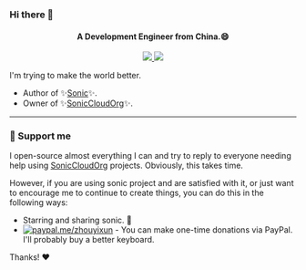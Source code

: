 ### Hi there 👋

<h4 align="center">A Development Engineer from China.😄</h4>
<p align="center">
<a href="https://github.com/SonicCloudOrg" target="_blank">
<img src="https://img.shields.io/github/stars/soniccloudorg?style=social">
</a>
<!-- <img src="https://visitor-badge.laobi.icu/badge?page_id=ZhouYixun.ZhouYixun" /> -->
<img src="https://img.shields.io/github/followers/ZhouYixun?color=c780fa" />
</p>


I'm trying to make the world better.

- Author of ✨[Sonic](https://sonic-cloud.cn/)✨. 
- Owner of ✨[SonicCloudOrg](https://github.com/SonicCloudOrg)✨.

---
### 💖 Support me
I open-source almost everything I can and try to reply to everyone needing help using [SonicCloudOrg](https://github.com/SonicCloudOrg) projects. Obviously, this takes time.

However, if you are using sonic project and are satisfied with it, or just want to encourage me to continue to create things, you can do this in the following ways: 

- Starring and sharing sonic. 🚀
- [![paypal.me/zhouyixun](https://ionicabizau.github.io/badges/paypal.svg)](https://www.paypal.me/zhouyixun)  - You can make one-time donations via PayPal. I'll probably buy a better keyboard.

Thanks! ❤️
